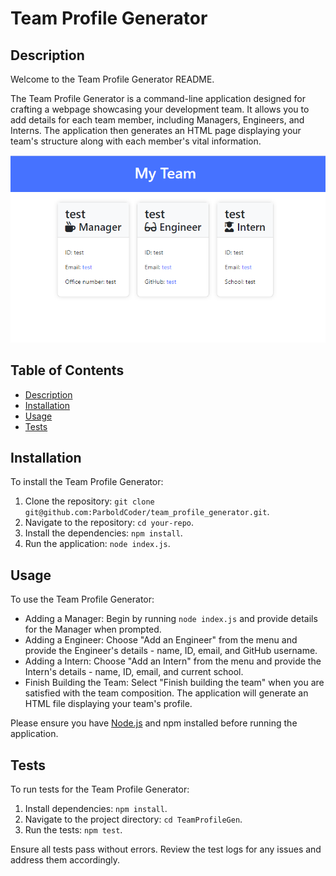 # Team Profile Generator

## Description

Welcome to the Team Profile Generator README.

The Team Profile Generator is a command-line application designed for crafting a webpage showcasing your development team. It allows you to add details for each team member, including Managers, Engineers, and Interns. The application then generates an HTML page displaying your team's structure along with each member's vital information.

![Application Image](./screenshot/screenshot.png)


## Table of Contents

* [Description](#description)
* [Installation](#installation)
* [Usage](#usage)
* [Tests](#tests)

## Installation

To install the Team Profile Generator:

1. Clone the repository: `git clone git@github.com:ParboldCoder/team_profile_generator.git`.
2. Navigate to the repository: `cd your-repo`.
3. Install the dependencies: `npm install`.
4. Run the application: `node index.js`.

## Usage

To use the Team Profile Generator:

* Adding a Manager: Begin by running `node index.js` and provide details for the Manager when prompted.
* Adding a Engineer: Choose "Add an Engineer" from the menu and provide the Engineer's details - name, ID, email, and GitHub username.
* Adding a Intern: Choose "Add an Intern" from the menu and provide the Intern's details - name, ID, email, and current school.
* Finish Building the Team: Select "Finish building the team" when you are satisfied with the team composition. The application will generate an HTML file displaying your team's profile.

Please ensure you have [Node.js](https://nodejs.org/dist/v20.11.1/node-v20.11.1-x64.msi) and npm installed before running the application.

## Tests

To run tests for the Team Profile Generator:

1. Install dependencies: `npm install`.
2. Navigate to the project directory: `cd TeamProfileGen`.
3. Run the tests: `npm test`.

Ensure all tests pass without errors. Review the test logs for any issues and address them accordingly.
